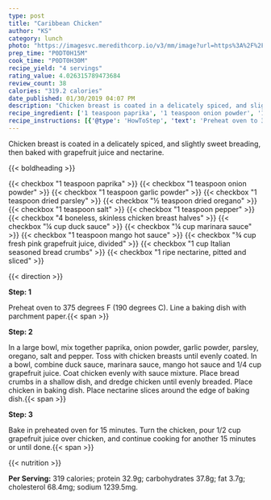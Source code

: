 ```yaml
---
type: post
title: "Caribbean Chicken"
author: "KS"
category: lunch
photo: "https://imagesvc.meredithcorp.io/v3/mm/image?url=https%3A%2F%2Fimages.media-allrecipes.com%2Fuserphotos%2F12820.jpg"
prep_time: "P0DT0H15M"
cook_time: "P0DT0H30M"
recipe_yield: "4 servings"
rating_value: 4.026315789473684
review_count: 38
calories: "319.2 calories"
date_published: 01/30/2019 04:07 PM
description: "Chicken breast is coated in a delicately spiced, and slightly sweet breading, then baked with grapefruit juice and nectarine."
recipe_ingredient: ['1 teaspoon paprika', '1 teaspoon onion powder', '1 teaspoon garlic powder', '1 teaspoon dried parsley', '½ teaspoon dried oregano', '1 teaspoon salt', '1 teaspoon pepper', '4 boneless, skinless chicken breast halves', '¼ cup duck sauce', '¼ cup marinara sauce', '1 teaspoon mango hot sauce', '¾ cup fresh pink grapefruit juice, divided', '1 cup Italian seasoned bread crumbs', '1 ripe nectarine, pitted and sliced']
recipe_instructions: [{'@type': 'HowToStep', 'text': 'Preheat oven to 375  degrees F (190 degrees C). Line a baking dish with parchment paper.\n'}, {'@type': 'HowToStep', 'text': 'In a large bowl, mix together paprika, onion powder, garlic powder, parsley, oregano, salt and pepper. Toss with chicken breasts until evenly coated. In a bowl, combine duck sauce, marinara sauce, mango hot sauce and 1/4 cup grapefruit juice. Coat chicken evenly with sauce mixture. Place bread crumbs in a shallow dish, and dredge chicken until evenly breaded. Place chicken in baking dish. Place nectarine slices around the edge of baking dish.\n'}, {'@type': 'HowToStep', 'text': 'Bake in preheated oven for 15 minutes. Turn the chicken, pour 1/2 cup grapefruit juice over chicken, and continue cooking for another 15 minutes or until done.\n'}]
---
```


Chicken breast is coated in a delicately spiced, and slightly sweet breading, then baked with grapefruit juice and nectarine. 

{{< boldheading >}}

{{< checkbox "1 teaspoon paprika" >}}
{{< checkbox "1 teaspoon onion powder" >}}
{{< checkbox "1 teaspoon garlic powder" >}}
{{< checkbox "1 teaspoon dried parsley" >}}
{{< checkbox "½ teaspoon dried oregano" >}}
{{< checkbox "1 teaspoon salt" >}}
{{< checkbox "1 teaspoon pepper" >}}
{{< checkbox "4  boneless, skinless chicken breast halves" >}}
{{< checkbox "¼ cup duck sauce" >}}
{{< checkbox "¼ cup marinara sauce" >}}
{{< checkbox "1 teaspoon mango hot sauce" >}}
{{< checkbox "¾ cup fresh pink grapefruit juice, divided" >}}
{{< checkbox "1 cup Italian seasoned bread crumbs" >}}
{{< checkbox "1  ripe nectarine, pitted and sliced" >}}


{{< direction >}}

**Step: 1**

Preheat oven to 375  degrees F (190 degrees C). Line a baking dish with parchment paper.{{< span >}}

**Step: 2**

In a large bowl, mix together paprika, onion powder, garlic powder, parsley, oregano, salt and pepper. Toss with chicken breasts until evenly coated. In a bowl, combine duck sauce, marinara sauce, mango hot sauce and 1/4 cup grapefruit juice. Coat chicken evenly with sauce mixture. Place bread crumbs in a shallow dish, and dredge chicken until evenly breaded. Place chicken in baking dish. Place nectarine slices around the edge of baking dish.{{< span >}}

**Step: 3**

Bake in preheated oven for 15 minutes. Turn the chicken, pour 1/2 cup grapefruit juice over chicken, and continue cooking for another 15 minutes or until done.{{< span >}}

{{< nutrition >}}

**Per Serving:** 319 calories; protein 32.9g; carbohydrates 37.8g; fat 3.7g; cholesterol 68.4mg; sodium 1239.5mg.